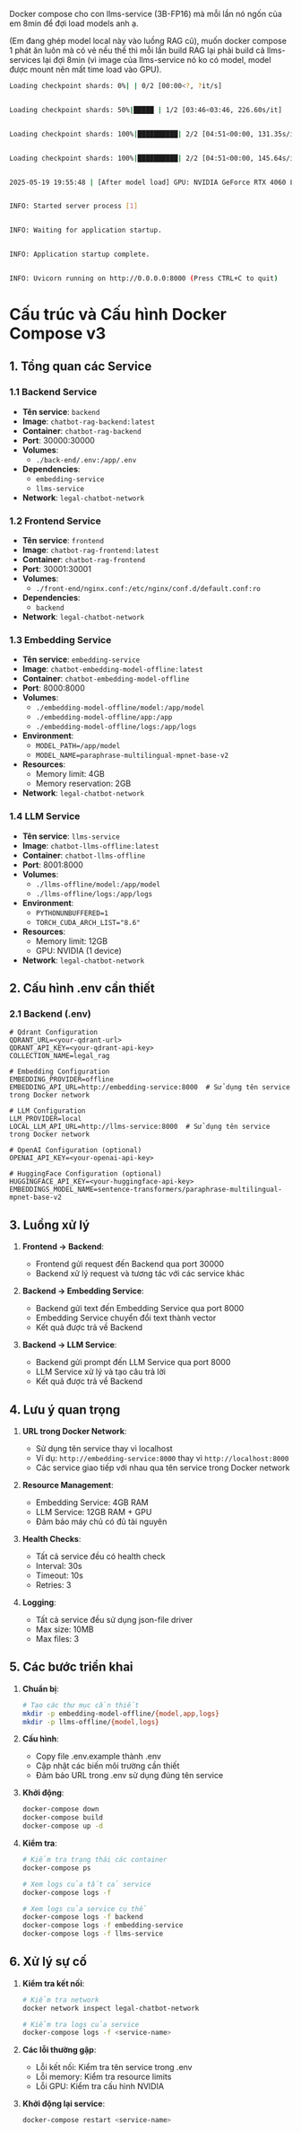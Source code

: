 
Docker compose cho con llms-service (3B-FP16) mà mỗi lần nó ngốn của em 8min để đợi load models anh ạ. 

(Em đang ghép model local này vào luồng RAG cũ), muốn docker compose 1 phát ăn luôn mà có vẻ nếu thế thì mỗi lần build RAG lại phải build cả llms-services lại đợi 8min (vì image của llms-service nó ko có model, model được mount nên mất time load vào GPU). 


```bash
Loading checkpoint shards: 0%| | 0/2 [00:00<?, ?it/s]


Loading checkpoint shards: 50%|█████ | 1/2 [03:46<03:46, 226.60s/it]


Loading checkpoint shards: 100%|██████████| 2/2 [04:51<00:00, 131.35s/it]


Loading checkpoint shards: 100%|██████████| 2/2 [04:51<00:00, 145.64s/it]


2025-05-19 19:55:48 | [After model load] GPU: NVIDIA GeForce RTX 4060 Laptop GPU - VRAM: 5.98GB (allocated) / 6.59GB (reserved) | RAM: 1.68GB/7.63GB (26.7%)


INFO: Started server process [1]


INFO: Waiting for application startup.


INFO: Application startup complete.


INFO: Uvicorn running on http://0.0.0.0:8000⁠ (Press CTRL+C to quit)
```


# Cấu trúc và Cấu hình Docker Compose v3

## 1. Tổng quan các Service

### 1.1 Backend Service
- **Tên service**: `backend`
- **Image**: `chatbot-rag-backend:latest`
- **Container**: `chatbot-rag-backend`
- **Port**: 30000:30000
- **Volumes**: 
  - `./back-end/.env:/app/.env`
- **Dependencies**: 
  - `embedding-service`
  - `llms-service`
- **Network**: `legal-chatbot-network`

### 1.2 Frontend Service
- **Tên service**: `frontend`
- **Image**: `chatbot-rag-frontend:latest`
- **Container**: `chatbot-rag-frontend`
- **Port**: 30001:30001
- **Volumes**:
  - `./front-end/nginx.conf:/etc/nginx/conf.d/default.conf:ro`
- **Dependencies**: 
  - `backend`
- **Network**: `legal-chatbot-network`

### 1.3 Embedding Service
- **Tên service**: `embedding-service`
- **Image**: `chatbot-embedding-model-offline:latest`
- **Container**: `chatbot-embedding-model-offline`
- **Port**: 8000:8000
- **Volumes**:
  - `./embedding-model-offline/model:/app/model`
  - `./embedding-model-offline/app:/app`
  - `./embedding-model-offline/logs:/app/logs`
- **Environment**:
  - `MODEL_PATH=/app/model`
  - `MODEL_NAME=paraphrase-multilingual-mpnet-base-v2`
- **Resources**:
  - Memory limit: 4GB
  - Memory reservation: 2GB
- **Network**: `legal-chatbot-network`

### 1.4 LLM Service
- **Tên service**: `llms-service`
- **Image**: `chatbot-llms-offline:latest`
- **Container**: `chatbot-llms-offline`
- **Port**: 8001:8000
- **Volumes**:
  - `./llms-offline/model:/app/model`
  - `./llms-offline/logs:/app/logs`
- **Environment**:
  - `PYTHONUNBUFFERED=1`
  - `TORCH_CUDA_ARCH_LIST="8.6"`
- **Resources**:
  - Memory limit: 12GB
  - GPU: NVIDIA (1 device)
- **Network**: `legal-chatbot-network`

## 2. Cấu hình .env cần thiết

### 2.1 Backend (.env)
```env
# Qdrant Configuration
QDRANT_URL=<your-qdrant-url>
QDRANT_API_KEY=<your-qdrant-api-key>
COLLECTION_NAME=legal_rag

# Embedding Configuration
EMBEDDING_PROVIDER=offline
EMBEDDING_API_URL=http://embedding-service:8000  # Sử dụng tên service trong Docker network

# LLM Configuration
LLM_PROVIDER=local
LOCAL_LLM_API_URL=http://llms-service:8000  # Sử dụng tên service trong Docker network

# OpenAI Configuration (optional)
OPENAI_API_KEY=<your-openai-api-key>

# HuggingFace Configuration (optional)
HUGGINGFACE_API_KEY=<your-huggingface-api-key>
EMBEDDINGS_MODEL_NAME=sentence-transformers/paraphrase-multilingual-mpnet-base-v2
```

## 3. Luồng xử lý

1. **Frontend -> Backend**:
   - Frontend gửi request đến Backend qua port 30000
   - Backend xử lý request và tương tác với các service khác

2. **Backend -> Embedding Service**:
   - Backend gửi text đến Embedding Service qua port 8000
   - Embedding Service chuyển đổi text thành vector
   - Kết quả được trả về Backend

3. **Backend -> LLM Service**:
   - Backend gửi prompt đến LLM Service qua port 8000
   - LLM Service xử lý và tạo câu trả lời
   - Kết quả được trả về Backend

## 4. Lưu ý quan trọng

1. **URL trong Docker Network**:
   - Sử dụng tên service thay vì localhost
   - Ví dụ: `http://embedding-service:8000` thay vì `http://localhost:8000`
   - Các service giao tiếp với nhau qua tên service trong Docker network

2. **Resource Management**:
   - Embedding Service: 4GB RAM
   - LLM Service: 12GB RAM + GPU
   - Đảm bảo máy chủ có đủ tài nguyên

3. **Health Checks**:
   - Tất cả service đều có health check
   - Interval: 30s
   - Timeout: 10s
   - Retries: 3

4. **Logging**:
   - Tất cả service đều sử dụng json-file driver
   - Max size: 10MB
   - Max files: 3

## 5. Các bước triển khai

1. **Chuẩn bị**:
   ```bash
   # Tạo các thư mục cần thiết
   mkdir -p embedding-model-offline/{model,app,logs}
   mkdir -p llms-offline/{model,logs}
   ```

2. **Cấu hình**:
   - Copy file .env.example thành .env
   - Cập nhật các biến môi trường cần thiết
   - Đảm bảo URL trong .env sử dụng đúng tên service

3. **Khởi động**:
   ```bash
   docker-compose down
   docker-compose build
   docker-compose up -d
   ```

4. **Kiểm tra**:
   ```bash
   # Kiểm tra trạng thái các container
   docker-compose ps
   
   # Xem logs của tất cả service
   docker-compose logs -f
   
   # Xem logs của service cụ thể
   docker-compose logs -f backend
   docker-compose logs -f embedding-service
   docker-compose logs -f llms-service
   ```

## 6. Xử lý sự cố

1. **Kiểm tra kết nối**:
   ```bash
   # Kiểm tra network
   docker network inspect legal-chatbot-network
   
   # Kiểm tra logs của service
   docker-compose logs -f <service-name>
   ```

2. **Các lỗi thường gặp**:
   - Lỗi kết nối: Kiểm tra tên service trong .env
   - Lỗi memory: Kiểm tra resource limits
   - Lỗi GPU: Kiểm tra cấu hình NVIDIA

3. **Khởi động lại service**:
   ```bash
   docker-compose restart <service-name>
   ```